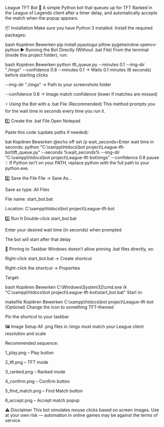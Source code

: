 League TFT Bot 🎯
A simple Python bot that queues up for TFT Ranked in the League of Legends client after a timer delay, and automatically accepts the match when the popup appears.

📦 Installation
Make sure you have Python 3 installed.
Install the required packages:

bash
Kopiëren
Bewerken
pip install pyautogui pillow pygetwindow opencv-python
▶️ Running the Bot Directly (Without .bat File)
From the terminal (inside this project folder), run:

bash
Kopiëren
Bewerken
python tft_queue.py --minutes 0.1 --img-dir "./imgs" --confidence 0.8
--minutes 0.1 → Waits 0.1 minutes (6 seconds) before starting clicks

--img-dir "./imgs" → Path to your screenshots folder

--confidence 0.8 → Image match confidence (lower if matches are missed)

⚡ Using the Bot with a .bat File (Recommended)
This method prompts you for the wait time in seconds every time you run it.

1️⃣ Create the .bat File
Open Notepad

Paste this code (update paths if needed):

bat
Kopiëren
Bewerken
@echo off
set /p wait_seconds=Enter wait time in seconds: 
python "C:\xampp\htdocs\bot project\League-tft-bot\tft_queue.py" --seconds %wait_seconds% --img-dir "C:\xampp\htdocs\bot project\League-tft-bot\imgs" --confidence 0.8
pause
💡 If Python isn’t on your PATH, replace python with the full path to your python.exe.

2️⃣ Save the File
File → Save As…

Save as type: All Files

File name: start_bot.bat

Location: C:\xampp\htdocs\bot project\League-tft-bot

3️⃣ Run It
Double-click start_bot.bat

Enter your desired wait time (in seconds) when prompted

The bot will start after that delay

📌 Pinning to Taskbar
Windows doesn’t allow pinning .bat files directly, so:

Right-click start_bot.bat → Create shortcut

Right-click the shortcut → Properties

Target:

bash
Kopiëren
Bewerken
C:\Windows\System32\cmd.exe /k "C:\xampp\htdocs\bot project\League-tft-bot\start_bot.bat"
Start in:

makefile
Kopiëren
Bewerken
C:\xampp\htdocs\bot project\League-tft-bot
(Optional) Change the icon to something TFT-themed

Pin the shortcut to your taskbar

🖼 Image Setup
All .png files in /imgs must match your League client resolution and scale

Recommended sequence:

1_play.png – Play button

2_tft.png – TFT mode

3_ranked.png – Ranked mode

4_confirm.png – Confirm button

5_find_match.png – Find Match button

6_accept.png – Accept match popup

⚠️ Disclaimer
This bot simulates mouse clicks based on screen images.
Use at your own risk — automation in online games may be against the terms of service.